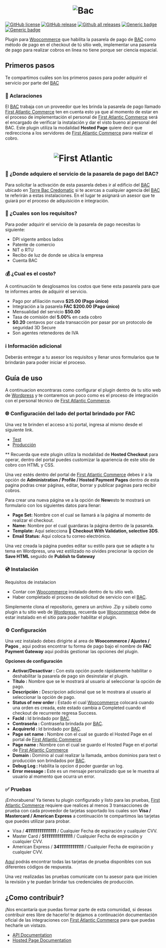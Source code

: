 <h1 align="center">
  <img src="https://skyloft.sfo3.cdn.digitaloceanspaces.com/Repos/woo-bac.png" alt="Bac">
</h1>

[![GitHub license](https://img.shields.io/github/license/TipiCode/woocommerce-gateway-bac.svg)](https://github.com/TipiCode/woocommerce-gateway-bac/blob/master/LICENSE)
[![GitHub release](https://img.shields.io/github/v/release/TipiCode/woocommerce-gateway-bac.svg)](https://github.com/TipiCode/woocommerce-gateway-bac/releases)
[![Github all releases](https://img.shields.io/github/downloads/TipiCode/woocommerce-gateway-bac/total.svg)](https://GitHub.com/TipiCode/woocommerce-gateway-bac/releases/)
[![Generic badge](https://img.shields.io/badge/Woocommerce-6.1.0-96588a.svg)](https://woocommerce.com/)
[![Generic badge](https://img.shields.io/badge/Wordpress-5.8.0-21759b.svg)](https://wordpress.com/)

Plugin para [Woocommerce](https://woocommerce.com/) que habilita la pasarela de pago de [BAC](https://www.baccredomatic.com/es-gt) como método de pago en el checkout de tú sitio web, implementar una pasarela de pago para realizar cobros en linea no tiene porque ser ciencia espacial.

## Primeros pasos
Te compartimos cuáles son los primeros pasos para poder adquirir el servicio por parte del [BAC](https://www.baccredomatic.com/es-gt)

### 💬 Aclaraciones
El [BAC](https://www.baccredomatic.com/es-gt) trabaja con un proveedor que les brinda la pasarela de pago llamado [First Atlantic Commerce](https://firstatlanticcommerce.com/) ten en cuenta esto ya que al momento de estar en el proceso de implementación el personal de [First Atlantic Commerce](https://firstatlanticcommerce.com/) será el encargado de verificar la instalación y dar el visto bueno al personal del BAC. Este plugin utiliza la modalidad <strong>Hosted Page</strong> quiere decir que redirecciona a los servidores de [First Atlantic Commerce](https://firstatlanticcommerce.com/) para realizar el cobro.
<h1 align="center">
  <img src="https://skyloft.sfo3.cdn.digitaloceanspaces.com/Repos/first-atlantic.png" alt="First Atlantic">
</h1>

### 📌 ¿Donde adquiero el servicio de la pasarela de pago del BAC?
Para solicitar la activación de esta pasarela debes ir al edificio del [BAC](https://www.baccredomatic.com/es-gt) ubicado en [Torre Bac Credomatic](https://maps.app.goo.gl/x8DExmr8cJ5UJkgP9) si te acercas a cualquier agencia del [BAC](https://www.baccredomatic.com/es-gt) te referirán a estas instalaciones. En el lugar te asignará un asesor que te guiará por el proceso de adquisición e integración. 

### 📃 ¿Cuales son los requisitos?
Para poder adquirir el servicio de la pasarela de pago necesitas lo siguiente:  
- DPI vigente ambos lados
- Patente de comercio 
- NIT o RTU
- Recibo de luz de donde se ubica la empresa 
- Cuenta BAC 

### 💰 ¿Cual es el costo?
A continuación te desglosamos los costos que tiene esta pasarela para que te informes antes de adquirir el servicio.
- Pago por afiliación nueva <strong>$25.00 (Pago único)</strong>
- Integración a la pasarela <strong>FAC $200.00 (Pago único)</strong>
- Mensualidad del servicio <strong>$50.00</strong>
- Tasa de comisión del <strong>5.00%</strong> en cada cobro 
- <strong>$0.20</strong> centavos por cada transacción por pasar por un protocolo de seguridad 3D Secure
- Son agentes retenedores de IVA 

### ℹ️ Información adicional
Deberás entregar a tu asesor los requisitos y llenar unos formularios que te brindarán para poder iniciar el proceso.

## Guía de uso
A continuacion encontraras como configurar el plugin dentro de tu sitio web de [Wordpress](https://wordpress.com/) y te contaremos un poco como es el proceso de integración con el personal técnico de [First Atlantic Commerce](https://firstatlanticcommerce.com/).

### 🌐 Configuración del lado del portal brindado por FAC
Una vez te brinden el acceso a tú portal, ingresa al mismo desde el siguiente link.
- [Test](https://ecm.firstatlanticcommerce.com/SENTRY/PaymentGateway/Merchant/Administration/WFrmLogin.aspx)
- [Producción](https://marlin.firstatlanticcommerce.com/SENTRY/PaymentGateway/Merchant/Administration/WFrmLogin.aspx)

** Recuerda que este plugin utiliza la modalidad de <strong>Hosted Checkout</strong> para operar, dentro del portal puedes customizar la apariencia de este sitio de cobro con HTML y CSS.

Una vez estés dentro del portal de [First Atlantic Commerce](https://firstatlanticcommerce.com/) debes ir a la opción de <strong>Administration / Profile / Hosted Payment Pages</strong> dentro de esta pagina podras crear páginas, editar, borrar y publicar paginas para recibir cobros.

Para crear una nueva página ve a la opción de <strong>New</strong>esto te mostrará un formulario con los siguientes datos para llenar:
- <strong>Page Set:</strong> Nombre con el cual se llamará  a la página al momento de realizar el checkout.
- <strong>Name:</strong> Nombre por el cual guardaras la página dentro de la pasarela.
- <strong>Template:</strong> Aquí selecciona 🔵 <strong>Checkout With Validation, selective 3DS</strong>.
- <strong>Email Status:</strong> Aquí coloca tu correo electrónico.

Una vez creada la página puedes editar su estilo para que se adapte a tu tema en Wordpress, una vez estilizado no olvides precionar la opcion de <strong>Save HTML</strong> seguido de <strong>Publish to Gateway</strong>

### 💿 Instalación
Requisitos de instalacion
- Contar con [Woocommerce](https://woocommerce.com/) instalado dentro de tu sitio web.
- Haber completado el proceso de solicitud de servicio con el [BAC](https://www.baccredomatic.com/es-gt).

Simplemente clona el repositorio, genera un archivo .Zip y súbelo como plugin a tu sitio web de [Wordpress](https://wordpress.com/), recuerda que [Woocommerce](https://woocommerce.com/) debe de estar instalado en el sitio para poder habilitar el plugin.

### ⚙️ Configuración
Una vez instalado debes dirigirte al area de <strong>Woocommerce / Ajustes / Pagos</strong> , aqui podras encontrar tu forma de pago bajo el nombre de <strong>FAC Payment Gateway</strong> aqui podrás gestionar las opciones del plugin. 

<strong>Opciones de configuración</strong>
- <strong>Activar/Desactivar :</strong> Con esta opción puede rápidamente habilitar o deshabilitar la pasarela de pago sin desinstalar el plugin.
- <strong>Título :</strong> Nombre que se le mostrará al usuario al seleccionar la opción de pago.
- <strong>Descripción :</strong> Descripcion adicional que se le mostrara al usuario al seleccionar la opción de pago.
- <strong>Status of new order :</strong> Estado el cual [Woocommerce](https://woocommerce.com/) colocará cuando una orden es creada, este estado cambia a Completed cuando el checkout de recurrente regresa Success.
- <strong>FacId : </strong> Id brindado por [BAC](https://www.baccredomatic.com/es-gt).
- <strong>Contraseña : </strong> Contraseña brindada por [BAC](https://www.baccredomatic.com/es-gt).
- <strong>AcquirerId : </strong> Id brindado por [BAC](https://www.baccredomatic.com/es-gt).
- <strong>Page set name : </strong> Nombre con el cual se guardo el Hosted Page en el portal de [First Atlantic Commerce](https://firstatlanticcommerce.com/)
- <strong>Page name : </strong> Nombre con el cual se guardo el Hosted Page en el portal de [First Atlantic Commerce](https://firstatlanticcommerce.com/)
- <strong>Domain : </strong> Dominio al cual realizar la llamada, ambos dominios para test o producción son brindados por [BAC](https://www.baccredomatic.com/es-gt).
- <strong>Debug Log : </strong> Habilita la opcion d poder guardar un log.
- <strong>Error message : </strong> Este es un mensaje personalizado que se le muestra al usuario al momento que ocurra un error.

### ✅ Pruebas
¡Enhorabuena! Ya tienes tu plugin configurado y listo para las pruebas, [First Atlantic Commerce](https://firstatlanticcommerce.com/) requiere que realices al menos 3 transacciones de prueba con cada proveedor de tarjetas soportado los cuales son <strong>Visa / Mastercard / American Express</strong> a continuación te compartimos las tarjetas que puedes utilizar para probar.
- Visa / <strong>4111111111111111</strong> / Cualquier Fecha de expiración y cualquier CVV.
- Master Card / <strong>5111111111111111</strong> / Cualquier Fecha de expiración y cualquier CVV.
- American Express / <strong>341111111111111</strong> / Cualquier Fecha de expiración y cualquier CVV.

[Aquí](https://firstatlanticcommerce.com/) podrás encontrar todas las tarjetas de prueba disponibles con sus diferentes códigos de respuesta. 

Una vez realizadas las pruebas comunicate con tu asesor para que inicien la revisión y te puedan brindar tus credenciales de producción.

## ¿Como contribuir?
¡Nos encantaría que puedas formar parte de esta comunidad, si deseas contribuir eres libre de hacerlo! te dejamos a continuación documentación oficial de las integraciones con  [First Atlantic Commerce](https://firstatlanticcommerce.com/) para que puedas hecharle un vistazo.
- [API Documentation](https://firstatlanticcommerce.com/wp-content/uploads/2020/07/FACPG2-v.1.4-Quick-Start-Integration-Guide.pdf)
- [Hosted Page Documentation](https://firstatlanticcommerce.com/wp-content/uploads/2020/02/FACPG2-v1.7-Hosted-Page-Implementation.pdf)
